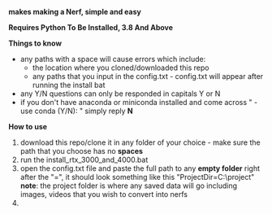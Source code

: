 **makes making a Nerf, simple and easy**

**Requires Python To Be Installed, 3.8 And Above**

**Things to know**
- any paths with a space will cause errors which include:
  - the location where you cloned/downloaded this repo
  - any paths that you input in the config.txt - config.txt will appear after running the install bat
- any Y/N questions can only be responded in capitals Y or N
- if you don't have anaconda or miniconda installed and come across " - use conda (Y/N): " simply reply **N**

**How to use**
1. download this repo/clone it in any folder of your choice - make sure the path that you choose has no **spaces**
2. run the install_rtx_3000_and_4000.bat
3. open the config.txt file and paste the full path to any **empty folder** right after the "=", it should look something like this "ProjectDir=C:\project" **note**: the project folder is where any saved data will go including images, videos that you wish to convert into nerfs
4. 
